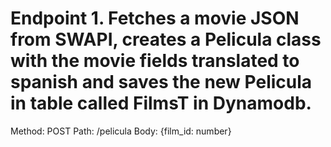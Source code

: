 <!--
title: 'Serverless callenge by RIMAC'
description: 'This project is part of the challenges from the hiring process by RIMAC. It consists of setting up a serverless architecture through AWS Lambdas. The well known Serverless framework is used and the API has 4 endpoints that will be described below.'
cloud: AWS
framework: serverless
framework-docs: https://www.serverless.com/framework/docs/getting-started
db: Dynamodb
language: nodeJS
authorLink: 'https://github.com/Marcuss17'
authorName: 'EM'
-->

# Endpoint 1. Fetches a movie JSON from SWAPI, creates a Pelicula class with the movie fields translated to spanish and saves the new Pelicula in table called FilmsT in Dynamodb.
Method: POST
Path: /pelicula
Body: {film_id: number}
